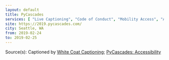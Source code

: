 ```yaml
---
layout: default
title: PyCascades
services: [ "Live Captioning", "Code of Conduct", "Mobility Access", "Accessibility Fund / Pledge / Statement", "Restrooms: All-Gender / Gender-Neutral", "Quiet/Rest Area", "Blind / Vision Access", "Nursing / Pumping Room", ]
site: https://2019.pycascades.com/
city: Seattle, WA
from: 2019-02-24
to: 2019-02-25
---
```


Source(s): Captioned by [White Coat Captioning](http://www.whitecoatcaptioning.com/); [PyCascades: Accessibility](https://2019.pycascades.com/accessibility/)
